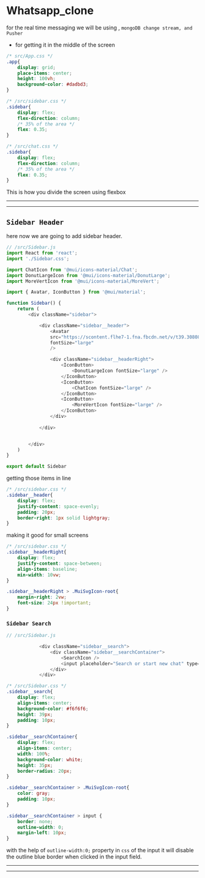 # Whatsapp_clone

for the real time messaging we will be using , `mongoDB change stream, and Pusher`


* for getting it in the middle of the screen
```css
/* src/App.css */
.app{
    display: grid;
    place-items: center;
    height: 100vh;
    background-color: #dadbd3;
}
```

```css
/* /src/sidebar.css */
.sidebar{
    display: flex;
    flex-direction: column;
    /* 35% of the area */
    flex: 0.35;
}
```
```css
/* /src/chat.css */
.sidebar{
    display: flex;
    flex-direction: column;
    /* 35% of the area */
    flex: 0.35;
}
```
This is how you divide the screen using flexbox

---
---

## `Sidebar Header`

here now we are going to add sidebar header.
```js
// /src/Sidebar.js
import React from 'react';
import './Sidebar.css';

import ChatIcon from '@mui/icons-material/Chat';
import DonutLargeIcon from '@mui/icons-material/DonutLarge';
import MoreVertIcon from '@mui/icons-material/MoreVert';

import { Avatar, IconButton } from '@mui/material';

function Sidebar() {
    return (
        <div className="sidebar">

            <div className="sidebar__header">
                <Avatar
                src="https://scontent.flhe7-1.fna.fbcdn.net/v/t39.30808-6/236438889_2943029059243957_3989747193712367152_n.jpg?_nc_cat=101&ccb=1-5&_nc_sid=09cbfe&_nc_eui2=AeFTGcsqxzlhcLZ-Z9yYbNMISkLxDgQKaKlKQvEOBApoqfQGjajpRdSolYKek4CtFCBkqa1FP4L_-4pF3I96VgF-&_nc_ohc=vxrijDhieUkAX8noyO2&tn=UhcRacfgE8lV9cMw&_nc_ht=scontent.flhe7-1.fna&oh=c51eb2c1e67300b609247be9d7570943&oe=6161BB59"
                fontSize="large"
                />

                <div className="sidebar__headerRight">
                    <IconButton>
                        <DonutLargeIcon fontSize="large" />
                    </IconButton>
                    <IconButton>
                        <ChatIcon fontSize="large" />
                    </IconButton>
                    <IconButton>
                        <MoreVertIcon fontSize="large" />
                    </IconButton>
                </div>
 
            </div>


        </div>
    )
}

export default Sidebar
```
getting those items in line
```css
/* /src/sidebar.css */
.sidebar__header{
    display: flex;
    justify-content: space-evenly;
    padding: 20px;
    border-right: 1px solid lightgray;
}
```
making it good for small screens
```css
/* /src/sidebar.css */
.sidebar__headerRight{
    display: flex;
    justify-content: space-between;
    align-items: baseline;
    min-width: 10vw;
}

.sidebar__headerRight > .MuiSvgIcon-root{
    margin-right: 2vw;
    font-size: 24px !important;
}
```

### `Sidebar Search`
```js
// /src/Sidebar.js

            <div className="sidebar__search">
                <div className="sidebar__searchContainer">
                    <SearchIcon />
                    <input placeholder="Search or start new chat" type="text" />
                </div>
            </div>
```

```css
/* /src/Sidebar.css */
.sidebar__search{
    display: flex;
    align-items: center;
    background-color: #f6f6f6;
    height: 39px;
    padding: 10px;
}

.sidebar__searchContainer{
    display: flex;
    align-items: center;
    width: 100%;
    background-color: white;
    height: 35px;
    border-radius: 20px;
}

.sidebar__searchContainer > .MuiSvgIcon-root{
    color: gray;
    padding: 10px;
}

.sidebar__searchContainer > input {
    border: none;
    outline-width: 0;
    margin-left: 10px;
}
```

with the help of `outline-width:0;` property in `css` of the input it will disable the outline blue border when clicked in the input field.

---
---













